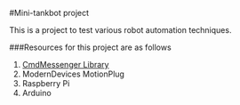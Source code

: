 #Mini-tankbot project

This is a project to test various robot automation techniques.

###Resources for this project are as follows
1. [CmdMessenger Library](file:///C:/Users/scottd/Documents/my-pi-projects/CmdMessenger/extras/documentation/Arduino/html/class_cmd_messenger.html#a87716ae89670a9429b09b594cbde686e)
1. ModernDevices MotionPlug
1. Raspberry Pi
1. Arduino